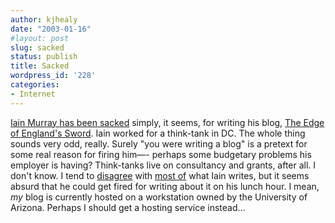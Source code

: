 ```yaml
---
author: kjhealy
date: "2003-01-16"
#layout: post
slug: sacked
status: publish
title: Sacked
wordpress_id: '228'
categories:
- Internet
---
```


[Iain Murray has been sacked](http://englandssword.blogspot.com/2003_01_12_englandssword_archive.html#90189809 "The Edge of England's Sword") simply, it seems, for writing his blog, [The Edge of England's Sword](http://englandssword.blogspot.com). Iain worked for a think-tank in DC. The whole thing sounds very odd, really. Surely "you were writing a blog" is a pretext for some real reason for firing him—- perhaps some budgetary problems his employer is having? Think-tanks live on consultancy and grants, after all. I don't know. I tend to [disagree](http://fiachra.soc.arizona.edu/blog/archives/000225.html#000225) with [most of](http://fiachra.soc.arizona.edu/blog/archives/000097.html#000097) what Iain writes, but it seems absurd that he could get fired for writing about it on his lunch hour. I mean, *my* blog is currently hosted on a workstation owned by the University of Arizona. Perhaps I should get a hosting service instead…
